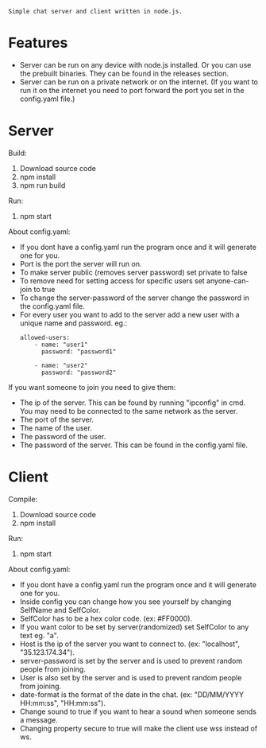 `Simple chat server and client written in node.js.`

# Features
- Server can be run on any device with node.js installed. Or you can use the prebuilt binaries. They can be found in the releases section.
- Server can be run on a private network or on the internet. (If you want to run it on the internet you need to port forward the port you set in the config.yaml file.)

# Server

Build:
1. Download source code
2. npm install
3. npm run build

Run:
1. npm start

About config.yaml:
- If you dont have a config.yaml run the program once and it will generate one for you.
- Port is the port the server will run on.
- To make server public (removes server password) set private to false
- To remove need for setting access for specific users set anyone-can-join to true
- To change the server-password of the server change the password in the config.yaml file.
- For every user you want to add to the server add a new user with a unique name and password. 
    eg.:
    ```
    allowed-users: 
        - name: "user1"
          password: "password1"

        - name: "user2"
          password: "password2"
    ```

If you want someone to join you need to give them:
- The ip of the server. This can be found by running "ipconfig" in cmd. You may need to be connected to the same network as the server.
- The port of the server.
- The name of the user.
- The password of the user.
- The password of the server. This can be found in the config.yaml file.

# Client

Compile:
1. Download source code
2. npm install

Run:
1. npm start

About config.yaml:
- If you dont have a config.yaml run the program once and it will generate one for you.
- Inside config you can change how you see yourself by changing SelfName and SelfColor.
- SelfColor has to be a hex color code. (ex: #FF0000).
- If you want color to be set by server(randomized) set SelfColor to any text eg. "a".
- Host is the ip of the server you want to connect to. (ex: "localhost", "35.123.174.34").
- server-password is set by the server and is used to prevent random people from joining.
- User is also set by the server and is used to prevent random people from joining.
- date-format is the format of the date in the chat. (ex: "DD/MM/YYYY HH:mm:ss", "HH:mm:ss").
- Change sound to true if you want to hear a sound when someone sends a message.
- Changing property secure to true will make the client use wss instead of ws.
